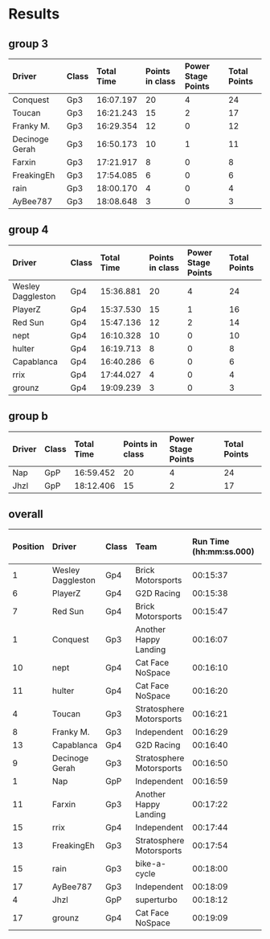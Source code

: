 # Results

## group 3

|Driver|Class|Total Time |Points in class |Power Stage Points |Total Points |
|:----|:----|:----|:----|:----|:----|
|Conquest|Gp3|16:07.197|20|4|24|
|Toucan|Gp3|16:21.243|15|2|17|
|Franky M.|Gp3|16:29.354|12|0|12|
|Decinoge Gerah|Gp3|16:50.173|10|1|11|
|Farxin|Gp3|17:21.917|8|0|8|
|FreakingEh|Gp3|17:54.085|6|0|6|
|rain|Gp3|18:00.170|4|0|4|
|AyBee787|Gp3|18:08.648|3|0|3|

## group 4

|Driver|Class|Total Time|Points in class |Power Stage Points|Total Points|
|:----|:----|:----|:----|:----|:----|
|Wesley Daggleston|Gp4|15:36.881|20|4|24|
|PlayerZ|Gp4|15:37.530|15|1|16|
|Red Sun|Gp4|15:47.136|12|2|14|
|nept|Gp4|16:10.328|10|0|10|
|hulter|Gp4|16:19.713|8|0|8|
|Capablanca|Gp4|16:40.286|6|0|6|
|rrix|Gp4|17:44.027|4|0|4|
|grounz|Gp4|19:09.239|3|0|3|

## group b

|Driver|Class|Total Time|Points in class|Power Stage Points|Total Points|
|:----|:----|:----|:----|:----|:----|
|Nap|GpP|16:59.452|20|4|24|
|Jhzl|GpP|18:12.406|15|2|17|

## overall

|Position|Driver|Class|Team|Run Time (hh:mm:ss.000)|Penatly time (s)|Power Stage Time|Total Time|Points in class|Power Stage Points|Penalty Points|Total Points|
|:----|:----|:----|:----|:----|:----|:----|:----|:----|:----|:----|:----|
|1|Wesley Daggleston|Gp4|Brick Motorsports|00:15:37| |02:28.063|15:36.881|20|4| |24|
|6|PlayerZ|Gp4|G2D Racing|00:15:38| |02:28.784|15:37.530|15|1| |16|
|7|Red Sun|Gp4|Brick Motorsports|00:15:47| |02:28.682|15:47.136|12|2| |14|
|1|Conquest|Gp3|Another Happy Landing|00:16:07| |02:32.765|16:07.197|20|4| |24|
|10|nept|Gp4|Cat Face NoSpace|00:16:10| |02:34.976|16:10.328|10|0| |10|
|11|hulter|Gp4|Cat Face NoSpace|00:16:20| |02:32.627|16:19.713|8|0| |8|
|4|Toucan|Gp3|Stratosphere Motorsports|00:16:21| |02:33.655|16:21.243|15|2| |17|
|8|Franky M.|Gp3|Independent|00:16:29| |02:36.033|16:29.354|12|0| |12|
|13|Capablanca|Gp4|G2D Racing|00:16:40| |02:37.481|16:40.286|6|0| |6|
|9|Decinoge Gerah|Gp3|Stratosphere Motorsports|00:16:50| |02:35.498|16:50.173|10|1| |11|
|1|Nap|GpP|Independent|00:16:59| |02:38.879|16:59.452|20|4| |24|
|11|Farxin|Gp3|Another Happy Landing|00:17:22| |02:44.661|17:21.917|8|0| |8|
|15|rrix|Gp4|Independent|00:17:44| |02:43.636|17:44.027|4|0| |4|
|13|FreakingEh|Gp3|Stratosphere Motorsports|00:17:54| |02:57.250|17:54.085|6|0| |6|
|15|rain|Gp3|bike-a-cycle|00:18:00| |02:51.241|18:00.170|4|0| |4|
|17|AyBee787|Gp3|Independent|00:18:09| |02:55.042|18:08.648|3|0| |3|
|4|Jhzl|GpP|superturbo|00:18:12| |02:54.368|18:12.406|15|2| |17|
|17|grounz|Gp4|Cat Face NoSpace|00:19:09| |03:04.576|19:09.239|3|0| |3|

